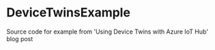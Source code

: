 # DeviceTwinsExample
Source code for example from 'Using Device Twins with Azure IoT Hub' blog post
